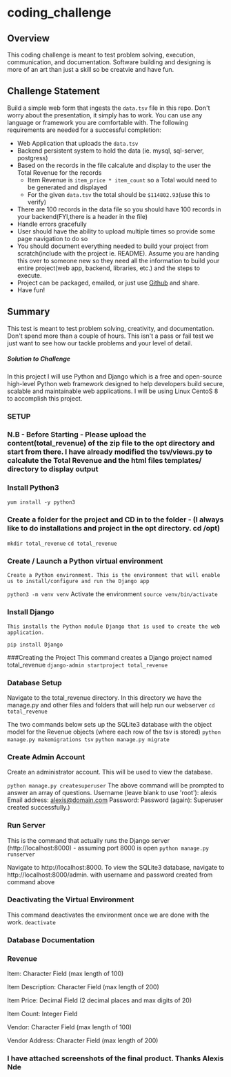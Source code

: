 # coding_challenge

## Overview
This coding challenge is meant to test problem solving, execution, communication, and documentation.  Software building and designing is more of an art than just a skill so be creatvie and have fun.

## Challenge Statement
Build a simple web form that ingests the `data.tsv` file in this repo.  Don't worry about the presentation, it simply has to work.  You can use any language or framework you are comfortable with.  The following requirements are needed for a successful completion:

- Web Application that uploads the `data.tsv`
- Backend persistent system to hold the data (ie. mysql, sql-server, postgress)
- Based on the records in the file calcalute and display to the user the Total Revenue for the records
  - Item Revenue is `item_price * item_count` so a Total would need to be generated and displayed
  - For the given `data.tsv` the total should be `$114802.93`(use this to verify)
- There are 100 records in the data file so you should have 100 records in your backend(FYI,there is a header in the file)
- Handle errors gracefully
- User should have the ability to upload multiple times so provide some page navigation to do so
- You should document everything needed to build your project from scratch(include with the project ie. README).  Assume you are handing this over to someone new so they need all the information to build your entire project(web app, backend, libraries, etc.) and the steps to execute.
- Project can be packaged, emailed, or just use [Github](https://github.com) and share.
- Have fun!

## Summary
This test is meant to test problem solving, creativity, and documentation.  Don't spend more than a couple of hours.  This isn't a pass or fail test we just want to see how our tackle problems and your level of detail.

##### Solution to Challenge #####
In this project I will use Python and Django which is a free and open-source high-level Python web framework designed to help developers build secure, 
scalable and maintainable web applications. I will be using Linux CentoS 8 to accomplish this project.

### SETUP ####
### N.B - Before Starting - Please upload the content(total_revenue) of the zip file to the opt directory and start from there. I have already modified the tsv/views.py to calcalute the Total Revenue and the html files templates/ directory to display output ###

### Install Python3 ####
 ```yum install -y python3```

### Create a folder for the project and CD in to the folder - (I always like to do installations and project in the opt directory. cd /opt)
  ```mkdir total_revenue```
  ```cd total_revenue```

### Create / Launch a Python virtual environment
    Create a Python environment. This is the environment that will enable us to install/configure and run the Django app
```python3 -m venv venv```
    Activate the environment
```source venv/bin/activate```

### Install Django
    This installs the Python module Django that is used to create the web application.
```pip install Django```

###Creating the Project 
    This command creates a Django project named total_revenue 
```django-admin startproject total_revenue```

### Database Setup
Navigate to the total_revenue directory. In this directory we have the manage.py and other files and folders that will help run our webserver
```cd total_revenue```

The two commands below sets up the SQLite3 database with the object model for the Revenue objects (where each row of the tsv is stored)
```python manage.py makemigrations tsv```
```python manage.py migrate```

### Create Admin Account
Create an administrator account. This will be used to view the database.

```python manage.py createsuperuser```
The above command will be prompted to answer an array of questions. 
Username (leave blank to use 'root'): alexis
Email address: alexis@domain.com
Password:
Password (again):
Superuser created successfully.)

### Run Server
This is the command that actually runs the Django server (http://localhost:8000) - assuming port 8000 is open
```python manage.py runserver```

Navigate to http://localhost:8000.
To view the SQLite3 database, navigate to http://localhost:8000/admin. with username and password created from command above

### Deactivating the Virtual Environment
This command deactivates the environment once we are done with the work.
```deactivate```

### Database Documentation

### Revenue
Item: Character Field (max length of 100)

Item Description: Character Field (max length of 200)

Item Price: Decimal Field (2 decimal places and max digits of 20)

Item Count: Integer Field

Vendor: Character Field (max length of 100)

Vendor Address: Character Field (max length of 200)

### I have attached screenshots of the final product. Thanks Alexis Nde
